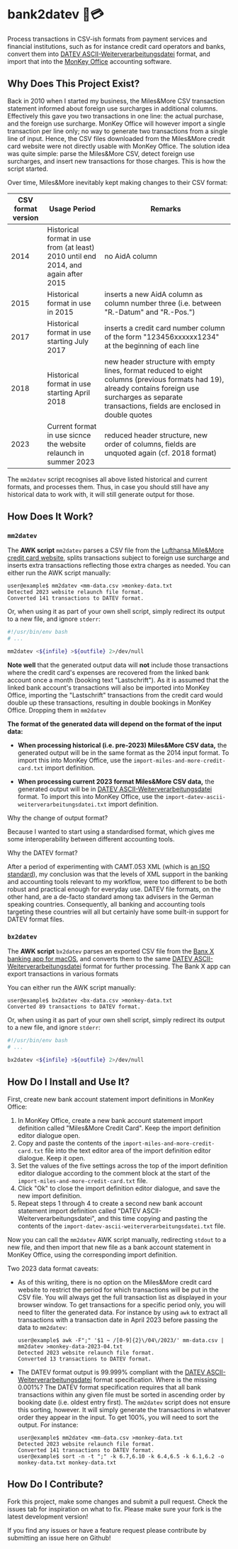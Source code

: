 # bank2datev 🏦💳 #

Process transactions in CSV-ish formats from payment services and
financial institutions, such as for instance credit card operators and
banks, convert them into [DATEV
ASCII-Weiterverarbeitungsdatei](https://apps.datev.de/help-center/documents/9226961)
format, and import that into the [MonKey
Office](http://www.monkey-office.de) accounting software.

## Why Does This Project Exist? ##

Back in 2010 when I started my business, the Miles&More CSV
transaction statement informed about foreign use surcharges in
additional columns. Effectively this gave you two transactions in one
line: the actual purchase, and the foreign use surcharge. MonKey
Office will however import a single transaction per line only; no way
to generate two transactions from a single line of input. Hence, the
CSV files downloaded from the Miles&More credit card website were not
directly usable with MonKey Office. The solution idea was quite
simple: parse the Miles&More CSV, detect foreign use surcharges, and
insert new transactions for those charges. This is how the script
started.

Over time, Miles&More inevitably kept making changes to their CSV
format:

| CSV format version | Usage Period                                                                       | Remarks                                                                                                                                                                                                  |
|--------------------|------------------------------------------------------------------------------------|----------------------------------------------------------------------------------------------------------------------------------------------------------------------------------------------------------|
| 2014               | Historical format in use from (at least) 2010 until end 2014, and again after 2015 | no AidA column                                                                                                                                                                                           |
| 2015               | Historical format in use in 2015                                                   | inserts a new AidA column as column number three (i.e. between "R.-Datum" and "R.-Pos.")                                                                                                                 |
| 2017               | Historical format in use starting July 2017                                        | inserts a credit card number column of the form "123456xxxxxx1234" at the beginning of each line                                                                                                         |
| 2018               | Historical format in use starting April 2018                                       | new header structure with empty lines, format reduced to eight columns (previous formats had 19), already contains foreign use surcharges as separate transactions, fields are enclosed in double quotes |
| 2023               | Current format in use sicnce the website relaunch in summer 2023                   | reduced header structure, new order of columns, fields are unquoted again (cf. 2018 format)                                                                                                              |

The `mm2datev` script recognises all above listed historical and
current formats, and processes them. Thus, in case you should still
have any historical data to work with, it will still generate output
for those.

## How Does It Work? ##

### `mm2datev` ###

The **AWK script** `mm2datev` parses a CSV file from the [Lufthansa
Mile&More credit card
website](https://www.miles-and-more-kreditkarte.com), splits
transactions subject to foreign use surcharge and inserts extra
transactions reflecting those extra charges as needed. You can either
run the AWK script manually:

```console
user@example$ mm2datev <mm-data.csv >monkey-data.txt
Detected 2023 website relaunch file format.
Converted 141 transactions to DATEV format.
```

Or, when using it as part of your own shell script, simply redirect
its output to a new file, and ignore `stderr`:

```bash
#!/usr/bin/env bash
# ...

mm2datev <${infile} >${outfile} 2>/dev/null
```

**Note well** that the generated output data will **not** include those
transactions where the credit card's expenses are recovered from the linked bank
account once a month (booking text "Lastschrift"). As it is assumed
that the linked bank account's transactions will also be imported into
MonKey Office, importing the "Lastschrift" transactions from the
credit card would double up these transactions, resulting in double
bookings in MonKey Office. Dropping them in `mm2datev` 

**The format of the generated data will depend on the format of the
input data:**

  * **When processing historical (i.e. pre-2023) Miles&More CSV
    data,** the generated output will be in the same format as the
    2014 input format. To import this into MonKey Office, use the
    `import-miles-and-more-credit-card.txt` import definition.

  * **When processing current 2023 format Miles&More CSV data,** the
    generated output will be in [DATEV
    ASCII-Weiterverarbeitungsdatei](https://apps.datev.de/help-center/documents/9226961)
    format. To import this into MonKey Office, use the
    `import-datev-ascii-weiterverarbeitungsdatei.txt` import
    definition.

Why the change of output format? 

Because I wanted to start using a standardised format, which gives me
some interoperability between different accounting tools. 

Why the DATEV format? 

After a period of experimenting with CAMT.053 XML (which is [an ISO
standard](https://www.iso20022.org/iso-20022-message-definitions)), my
conclusion was that the levels of XML support in the banking and
accounting tools relevant to my workflow, were too different to be
both robust and practical enough for everyday use. DATEV file formats,
on the other hand, are a de-facto standard among tax advisers in the
German speaking countries. Consequently, all banking and accounting
tools targeting these countries will all but certainly have some
built-in support for DATEV format files.

### `bx2datev` ###

The **AWK script** `bx2datev` parses an exported CSV file from the
[Banx X banking app for
macOS](https://www.application-systems.de/bankx/), and converts them
to the same [DATEV
ASCII-Weiterverarbeitungsdatei](https://apps.datev.de/help-center/documents/9226961)
format for further processing. The Bank X app can export transactions in various formats


You can either run the AWK script manually:

```console
user@example$ bx2datev <bx-data.csv >monkey-data.txt
Converted 89 transactions to DATEV format.
```

Or, when using it as part of your own shell script, simply redirect
its output to a new file, and ignore `stderr`:

```bash
#!/usr/bin/env bash
# ...

bx2datev <${infile} >${outfile} 2>/dev/null
```


## How Do I Install and Use It? ##

First, create new bank account statement import definitions in MonKey
Office:
1. In MonKey Office, create a new bank account statement import
   definition called "Miles&More Credit Card". Keep the import
   definition editor dialogue open.
2. Copy and paste the contents of the
   `import-miles-and-more-credit-card.txt` file into the text editor
   area of the import definition editor dialogue. Keep it open.
3. Set the values of the five settings across the top of the import
   definition editor dialogue according to the comment block at the
   start of the `import-miles-and-more-credit-card.txt` file.
4. Click "Ok" to close the import definition editor dialogue, and save
   the new import definition.
5. Repeat steps 1 through 4 to create a second new bank account
   statement import definition called "DATEV
   ASCII-Weiterverarbeitungsdatei", and this time copying and pasting
   the contents of the
   `import-datev-ascii-weiterverarbeitungsdatei.txt` file.

Now you can call the `mm2datev` AWK script manually, redirecting
`stdout` to a new file, and then import that new file as a bank account
statement in MonKey Office, using the corresponding import definition.

Two 2023 data format caveats:
  * As of this writing, there is no option on the Miles&More credit
    card website to restrict the period for which transactions will be
    put in the CSV file. You will always get the full transaction list
    as displayed in your browser window. To get transactions for a
    specific period only, you will need to filter the generated data.
    For instance by using `awk` to extract all transactions with a
    transaction date in April 2023 before passing the data to `mm2datev`:
    ```console
    user@example$ awk -F";" '$1 ~ /[0-9]{2}\/04\/2023/' mm-data.csv | mm2datev >monkey-data-2023-04.txt
    Detected 2023 website relaunch file format.
    Converted 13 transactions to DATEV format.
    ```
  * The DATEV format output is 99.999% compliant with the [DATEV
    ASCII-Weiterverarbeitungsdatei](https://apps.datev.de/help-center/documents/9226961)
    format specification. Where is the missing 0.001%? The DATEV
    format specification requires that all bank transactions within
    any given file must be sorted in ascending order by booking date
    (i.e. oldest entry first). The `mm2datev` script does not ensure
    this sorting, however. It will simply generate the transactions in
    whatever order they appear in the input. To get 100%, you will
    need to sort the output. For instance:
    ```console
    user@example$ mm2datev <mm-data.csv >monkey-data.txt
    Detected 2023 website relaunch file format.
    Converted 141 transactions to DATEV format.
    user@example$ sort -n -t ";" -k 6.7,6.10 -k 6.4,6.5 -k 6.1,6.2 -o monkey-data.txt monkey-data.txt
    ```

## How Do I Contribute? ##

Fork this project, make some changes and submit a pull request. Check
the issues tab for inspiration on what to fix. Please make sure your
fork is the latest development version!

If you find any issues or have a feature request please contribute by
submitting an issue here on Github!
